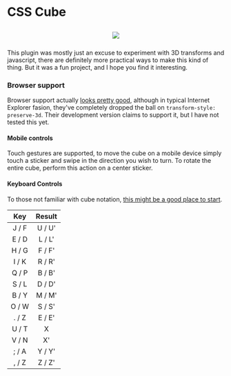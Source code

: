 # CSS Cube

<a href="http://scottbedard.net/cube" style="display: block; text-align: center; padding: 10px 0">
    <img src="http://scottbedard.net/storage/app/media/cube.jpg">
</a>

This plugin was mostly just an excuse to experiment with 3D transforms and javascript, there are definitely more practical ways to make this kind of thing. But it was a fun project, and I hope you find it interesting.

### Browser support
Browser support actually [looks pretty good](http://caniuse.com/#feat=transforms3d), although in typical Internet Explorer fasion, they've completely dropped the ball on `transform-style: preserve-3d`. Their development version claims to support it, but I have not tested this yet.

#### Mobile controls
Touch gestures are supported, to move the cube on a mobile device simply touch a sticker and swipe in the direction you wish to turn. To rotate the entire cube, perform this action on a center sticker.

#### Keyboard Controls
To those not familiar with cube notation, [this might be a good place to start](https://www.speedsolving.com/wiki/index.php/3x3x3_notation).

| Key   | Result |
| :---: |:------:|
| J / F | U / U' |
| E / D | L / L' |
| H / G | F / F' |
| I / K | R / R' |
| Q / P | B / B' |
| S / L | D / D' |
| B / Y | M / M' |
| O / W | S / S' |
| . / Z | E / E' |
| U / T | X      |
| V / N | X'     |
| ; / A | Y / Y' |
| , / Z | Z / Z' |
